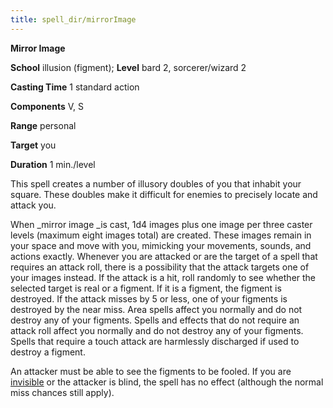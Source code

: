 ```yaml
---
title: spell_dir/mirrorImage
---
```

 **Mirror Image**

**School** illusion (figment); **Level** bard 2, sorcerer/wizard 2

**Casting Time** 1 standard action

**Components** V, S

**Range** personal

**Target** you

**Duration** 1 min./level

This spell creates a number of illusory doubles of you that inhabit your square. These doubles make it difficult for enemies to precisely locate and attack you.

When _mirror image _is cast, 1d4 images plus one image per three caster levels (maximum eight images total) are created. These images remain in your space and move with you, mimicking your movements, sounds, and actions exactly. Whenever you are attacked or are the target of a spell that requires an attack roll, there is a possibility that the attack targets one of your images instead. If the attack is a hit, roll randomly to see whether the selected target is real or a figment. If it is a figment, the figment is destroyed. If the attack misses by 5 or less, one of your figments is destroyed by the near miss. Area spells affect you normally and do not destroy any of your figments. Spells and effects that do not require an attack roll affect you normally and do not destroy any of your figments. Spells that require a touch attack are harmlessly discharged if used to destroy a figment.

An attacker must be able to see the figments to be fooled. If you are [invisible](../glossary#_invisible) or the attacker is blind, the spell has no effect (although the normal miss chances still apply).

